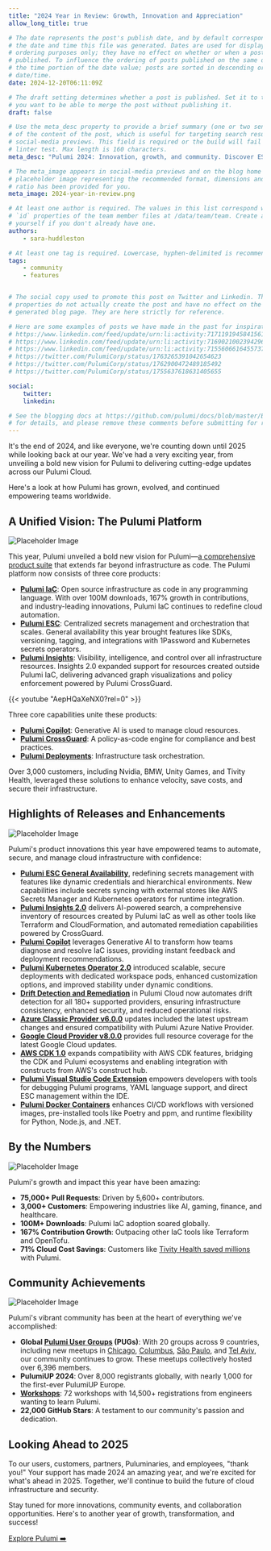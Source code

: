 ```yaml
---
title: "2024 Year in Review: Growth, Innovation and Appreciation"
allow_long_title: true

# The date represents the post's publish date, and by default corresponds with
# the date and time this file was generated. Dates are used for display and
# ordering purposes only; they have no effect on whether or when a post is
# published. To influence the ordering of posts published on the same date, use
# the time portion of the date value; posts are sorted in descending order by
# date/time.
date: 2024-12-20T06:11:09Z

# The draft setting determines whether a post is published. Set it to true if
# you want to be able to merge the post without publishing it.
draft: false

# Use the meta_desc property to provide a brief summary (one or two sentences)
# of the content of the post, which is useful for targeting search results or
# social-media previews. This field is required or the build will fail the
# linter test. Max length is 160 characters.
meta_desc: "Pulumi 2024: Innovation, growth, and community. Discover ESC, Insights 2.0, Copilot, Kubernetes Operator, Drift Detection, and more from a transformative year!"

# The meta_image appears in social-media previews and on the blog home page. A
# placeholder image representing the recommended format, dimensions and aspect
# ratio has been provided for you.
meta_image: 2024-year-in-review.png

# At least one author is required. The values in this list correspond with the
# `id` properties of the team member files at /data/team/team. Create a file for
# yourself if you don't already have one.
authors:
    - sara-huddleston

# At least one tag is required. Lowercase, hyphen-delimited is recommended.
tags:
    - community
    - features


# The social copy used to promote this post on Twitter and Linkedin. These
# properties do not actually create the post and have no effect on the
# generated blog page. They are here strictly for reference.

# Here are some examples of posts we have made in the past for inspiration:
# https://www.linkedin.com/feed/update/urn:li:activity:7171191945841561601
# https://www.linkedin.com/feed/update/urn:li:activity:7169021002394296320
# https://www.linkedin.com/feed/update/urn:li:activity:7155606616455737345
# https://twitter.com/PulumiCorp/status/1763265391042654623
# https://twitter.com/PulumiCorp/status/1762900472489185492
# https://twitter.com/PulumiCorp/status/1755637618631405655

social:
    twitter:
    linkedin:

# See the blogging docs at https://github.com/pulumi/docs/blob/master/BLOGGING.md
# for details, and please remove these comments before submitting for review.
---
```


It's the end of 2024, and like everyone, we're counting down until 2025 while looking back at our year. We've had a very exciting year, from unveiling a bold new vision for Pulumi to delivering cutting-edge updates across our Pulumi Cloud.

Here's a look at how Pulumi has grown, evolved, and continued empowering teams worldwide.

<!--more-->

## A Unified Vision: The Pulumi Platform

![Placeholder Image](pulumi-platform-vision.png)

This year, Pulumi unveiled a bold new vision for Pulumi—[a comprehensive product suite](https://www.pulumi.com/blog/pulumi-up-2024/) that extends far beyond infrastructure as code. The Pulumi platform now consists of three core products:

- **[Pulumi IaC](https://www.pulumi.com/docs/iac/)**: Open source infrastructure as code in any programming language. With over 100M downloads, 167% growth in contributions, and industry-leading innovations, Pulumi IaC continues to redefine cloud automation.
- **[Pulumi ESC](https://www.pulumi.com/docs/esc/)**: Centralized secrets management and orchestration that scales. General availability this year brought features like SDKs, versioning, tagging, and integrations with 1Password and Kubernetes secrets operators.
- **[Pulumi Insights](https://www.pulumi.com/docs/pulumi-cloud/insights/)**: Visibility, intelligence, and control over all infrastructure resources. Insights 2.0 expanded support for resources created outside Pulumi IaC, delivering advanced graph visualizations and policy enforcement powered by Pulumi CrossGuard.

{{< youtube "AepHQaXeNX0?rel=0" >}}

Three core capabilities unite these products:

- **[Pulumi Copilot](https://www.pulumi.com/docs/pulumi-cloud/copilot/)**: Generative AI is used to manage cloud resources.
- **[Pulumi CrossGuard](https://www.pulumi.com/docs/iac/using-pulumi/crossguard/)**: A policy-as-code engine for compliance and best practices.
- **[Pulumi Deployments](https://www.pulumi.com/docs/pulumi-cloud/deployments/)**: Infrastructure task orchestration.

Over 3,000 customers, including Nvidia, BMW, Unity Games, and Tivity Health, leveraged these solutions to enhance velocity, save costs, and secure their infrastructure.

## Highlights of Releases and Enhancements 

![Placeholder Image](pulumi-platform-vision.png)

Pulumi's product innovations this year have empowered teams to automate, secure, and manage cloud infrastructure with confidence:

- **[Pulumi ESC General Availability](https://www.pulumi.com/blog/pulumi-esc-ga/)**, redefining secrets management with features like dynamic credentials and hierarchical environments. New capabilities include secrets syncing with external stores like AWS Secrets Manager and Kubernetes operators for runtime integration.
- **[Pulumi Insights 2.0](https://www.pulumi.com/blog/pulumi-insights-2/)** delivers AI-powered search, a comprehensive inventory of resources created by Pulumi IaC as well as other tools like Terraform and CloudFormation, and automated remediation capabilities powered by CrossGuard.
- **[Pulumi Copilot](https://www.pulumi.com/product/copilot/)** leverages Generative AI to transform how teams diagnose and resolve IaC issues, providing instant feedback and deployment recommendations.
- **[Pulumi Kubernetes Operator 2.0](https://www.pulumi.com/blog/pulumi-kubernetes-operator-2-0/)** introduced scalable, secure deployments with dedicated workspace pods, enhanced customization options, and improved stability under dynamic conditions.
- **[Drift Detection and Remediation](https://www.pulumi.com/blog/drift-detection/)** in Pulumi Cloud now automates drift detection for all 180+ supported providers, ensuring infrastructure consistency, enhanced security, and reduced operational risks.
- **[Azure Classic Provider v6.0.0](https://www.pulumi.com/blog/azure-v6-release/)** updates included the latest upstream changes and ensured compatibility with Pulumi Azure Native Provider.
- **[Google Cloud Provider v8.0.0](https://www.pulumi.com/blog/gcp-v8-release/)** provides full resource coverage for the latest Google Cloud updates.
- **[AWS CDK 1.0](https://www.pulumi.com/blog/aws-cdk-on-pulumi-1.0/)** expands compatibility with AWS CDK features, bridging the CDK and Pulumi ecosystems and enabling integration with constructs from AWS's construct hub.
- **[Pulumi Visual Studio Code Extension](https://www.pulumi.com/blog/pulumi-vscode-extension/)** empowers developers with tools for debugging Pulumi programs, YAML language support, and direct ESC management within the IDE.
- **[Pulumi Docker Containers](https://www.pulumi.com/blog/docker-containers/)** enhances CI/CD workflows with versioned images, pre-installed tools like Poetry and ppm, and runtime flexibility for Python, Node.js, and .NET.

## By the Numbers

![Placeholder Image](3000-customers.png)

Pulumi's growth and impact this year have been amazing:

- **75,000+ Pull Requests**: Driven by 5,600+ contributors.
- **3,000+ Customers**: Empowering industries like AI, gaming, finance, and healthcare.
- **100M+ Downloads**: Pulumi IaC adoption soared globally.
- **167% Contribution Growth**: Outpacing other IaC tools like Terraform and OpenTofu.
- **71% Cloud Cost Savings**: Customers like [Tivity Health saved millions](https://www.pulumi.com/blog/devsecops-strategy-security-automation-tivity-health/) with Pulumi.

## Community Achievements

![Placeholder Image](community-highlights.png)

Pulumi's vibrant community has been at the heart of everything we've accomplished:

- **Global [Pulumi User Groups](https://www.meetup.com/pro/pugs/) (PUGs)**: With 20 groups across 9 countries, including new meetups in [Chicago](https://www.meetup.com/chicago-pulumi-user-group/), [Columbus](https://www.meetup.com/columbus-pulumi-user-group), [São Paulo](https://www.meetup.com/sao-paulo-pulumi-user-group), and [Tel Aviv](https://www.meetup.com/tel-aviv-pulumi-user-group), our community continues to grow. These meetups collectively hosted over 6,396 members.
- **PulumiUP 2024**: Over 8,000 registrants globally, with nearly 1,000 for the first-ever PulumiUP Europe.
- **[Workshops](https://www.pulumi.com/resources/#upcoming)**: 72 workshops with 14,500+ registrations from engineers wanting to learn Pulumi.
- **22,000 GitHub Stars**: A testament to our community's passion and dedication.

## Looking Ahead to 2025

To our users, customers, partners, Puluminaries, and employees, "thank you!" Your support has made 2024 an amazing year, and we're excited for what's ahead in 2025. Together, we'll continue to build the future of cloud infrastructure and security.

Stay tuned for more innovations, community events, and collaboration opportunities. Here's to another year of growth, transformation, and success!

[Explore Pulumi ➡️](https://www.pulumi.com/docs/)
